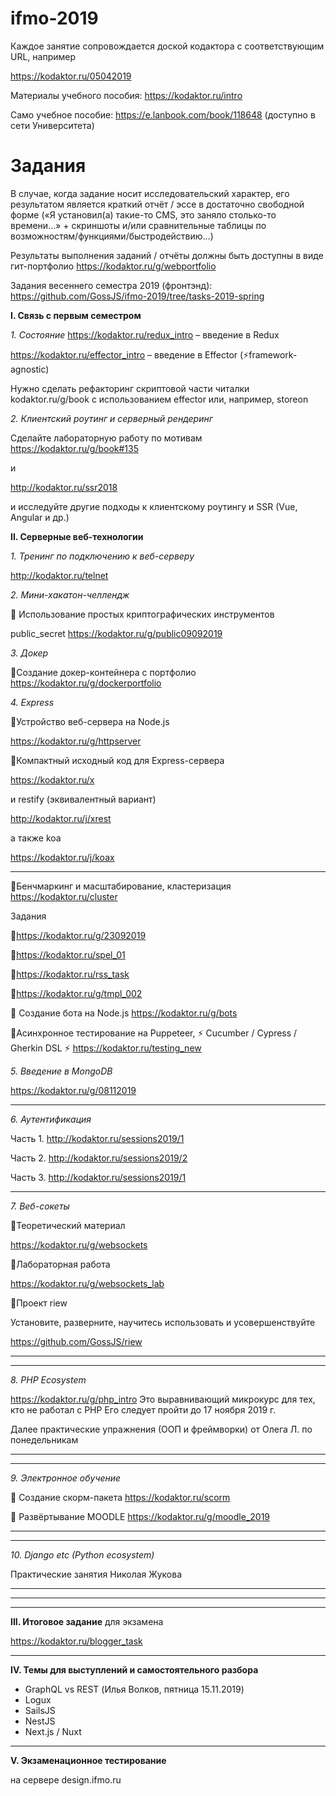 # ifmo-2019

Каждое занятие сопровождается доской кодактора с соответствующим URL, например

https://kodaktor.ru/05042019

Материалы  учебного пособия: https://kodaktor.ru/intro

Само учебное пособие: https://e.lanbook.com/book/118648 (доступно в сети Университета)


# Задания

В случае, когда задание носит исследовательский характер, его результатом является краткий отчёт / эссе в достаточно свободной форме («Я установил(а) такие-то CMS, это заняло столько-то времени...» + скриншоты и/или сравнительные таблицы по возможностям/функциями/быстродействию...)

Результаты выполнения заданий / отчёты должны быть доступны в виде гит-портфолио https://kodaktor.ru/g/webportfolio

Задания весеннего семестра 2019 (фронтэнд): https://github.com/GossJS/ifmo-2019/tree/tasks-2019-spring

**I. Связь с первым семестром**

*1. Состояние*
https://kodaktor.ru/redux_intro – введение в Redux

https://kodaktor.ru/effector_intro – введение в Effector (⚡️framework-agnostic)

Нужно сделать рефакторинг скриптовой части читалки kodaktor.ru/g/book с использованием effector или, например, storeon

*2. Клиентский роутинг и серверный рендеринг*

Сделайте лабораторную работу по мотивам
https://kodaktor.ru/g/book#135

и

http://kodaktor.ru/ssr2018

и исследуйте другие подходы к клиентскому роутингу и SSR (Vue, Angular и др.)

**II. Серверные веб-технологии**

*1. Тренинг по подключению к веб-серверу*

http://kodaktor.ru/telnet



*2. Мини-хакатон-челлендж*

🔹 Использование простых криптографических инструментов


public_secret https://kodaktor.ru/g/public09092019



*3. Докер*

🔹Создание докер-контейнера с портфолио   https://kodaktor.ru/g/dockerportfolio



*4. Express*

🔹Устройство веб-сервера на Node.js

https://kodaktor.ru/g/httpserver

🔹Компактный исходный код для Express-сервера

https://kodaktor.ru/x

и restify (эквивалентный вариант)

http://kodaktor.ru/j/xrest

а также koa

https://kodaktor.ru/j/koax

---



🔹Бенчмаркинг и масштабирование, кластеризация https://kodaktor.ru/cluster

Задания

🔹https://kodaktor.ru/g/23092019

🔹https://kodaktor.ru/spel_01

🔹https://kodaktor.ru/rss_task

🔹https://kodaktor.ru/g/tmpl_002

 

🔹 Создание бота на Node.js https://kodaktor.ru/g/bots

🔹Асинхронное тестирование на Puppeteer, 
  ⚡️ Cucumber / Cypress / Gherkin DSL ⚡️
  https://kodaktor.ru/testing_new



*5. Введение в MongoDB*

https://kodaktor.ru/g/08112019

---



*6. Аутентификация*

 

Часть 1. http://kodaktor.ru/sessions2019/1

Часть 2. http://kodaktor.ru/sessions2019/2

Часть 3. http://kodaktor.ru/sessions2019/1



---



*7. Веб-сокеты*

🔹Теоретический материал

https://kodaktor.ru/g/websockets

🔹Лабораторная работа

https://kodaktor.ru/g/websockets_lab

🔹Проект riew

Установите, разверните, научитесь использовать и усовершенствуйте

https://github.com/GossJS/riew

---

---



*8. PHP Ecosystem*

  https://kodaktor.ru/g/php_intro
  Это выравнивающий микрокурс для тех, кто не работал с PHP
  Его следует пройти до 17 ноября 2019 г.

Далее практические упражнения (ООП и фреймворки) от Олега Л. по понедельникам

---

---



*9. Электронное обучение*



🔹 Создание скорм-пакета  https://kodaktor.ru/scorm

🔹 Развёртывание MOODLE https://kodaktor.ru/g/moodle_2019





---

---



*10. Django etc (Python ecosystem)*

Практические занятия Николая Жукова



---

---

---

**III. Итоговое задание** для экзамена

https://kodaktor.ru/blogger_task



---



**IV. Темы для выступлений и самостоятельного разбора**



 * GraphQL vs REST (Илья Волков, пятница 15.11.2019)
 * Logux
 * SailsJS
 * NestJS
 * Next.js / Nuxt



---

**V. Экзаменационное тестирование**

на сервере design.ifmo.ru




